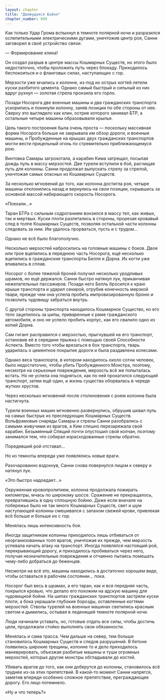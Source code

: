 ```yaml
---
layout: chapter
title: "Движущаяся Бойня"
chapter_number: 949
---
```


Как только Удар Грома вспыхнул в темноте полярной ночи и разразился ослепительными электрическими дугами, уничтожив центр роя, Санни заговорил в своё устройство связи:

— Формирование клина!

Он создал разрыв в центре массы Кошмарных Существ, но этого было недостаточно, чтобы проложить путь через блокаду. Приходилось беспокоиться и о фланговых силах, наступающих с гор.

Мерзости уже мчались к колонне, из-под их острых когтей летели куски разбитого цемента. Однако самый быстрый и сильный из них вдруг рухнул — золотая стрела пронзила его горло.

Позади Носорога две военные машины и два гражданских транспорта ускорились и покинули колонну, заняв позиции по обе стороны от нее. Сверху это выглядело как клин, острие которого занимал БТР, а остальные четыре машины образовывали крылья.

Цель такого построения была очень проста — поскольку массивная форма Носорога больше не закрывала им обзор дороги, и военные машины, и Пробужденные на крышах двух гражданских транспортов могли вести прицельный огонь по стремительно приближающемуся рою.

Винтовка Самары загрохотала, а карабин Кима затрещал, посылая дождь пуль в массу мерзостей. Две турели вступили в бой, расчищая путь для колонны. Санни продолжал выпускать стрелу за стрелой, уничтожая самых опасных из Кошмарных Существ.

За несколько мгновений до того, как колонна достигла роя, четыре машины отклонились назад и вернулись на свои позиции, скрывшись за основной массой набирающего скорость Носорога.

«Поехали...»

Таран БТРа с сильным содроганием вонзился в массу тел, как живых, так и мертвых. Куски плоти разлетались в стороны, прорезая кровавый след в толпе Кошмарных Существ, позволяя остальной части колонны следовать за ним. Им удалось прорваться, пусть и с трудом...

Однако не всё было благополучно.

Несколько мерзостей набросились на головные машины с боков. Двое или трое вцепились в переднюю часть Носорога, ещё несколько вцепились в гражданские транспорты Белля и Дорна. Их когти уже впивались в сплав.

Носорог с более тяжелой броней получил несколько уродливых шрамов, но ещё держался. Санни быстро натянул лук, приканчивая нежелательных пассажиров. Позади него Белль бросился к краю крыши транспорта и ударил секирой, отрубив конечность мерзкой твари, прежде чем она успела пробить импровизированную броню и позволить чудовищу забраться внутрь.

С другой стороны транспорта находилось Кошмарное Существо, но его тело зацепилось за шипы, приваренные к раме гражданского автомобиля, и оно не успело пробить корпус, как его свалило одно из копий Дорна.

Сам гигант расправился с мерзостью, прыгнувшей на его транспорт, остановив её в середине прыжка с помощью своей Способности Аспекта. Вместо того чтобы врезаться в бок транспорта, тварь ударилась о цементное покрытие дороги и была раздавлена колесами.

Однако веса транспорта, в котором находилось около сотни человек, было недостаточно, чтобы убить Пробужденного Монстра, поэтому, несмотря на серьезные повреждения, мерзость всё же попыталась встать. Но не успела она подняться, как по ней прокатился следующий транспорт, затем ещё один, и жизнь существа оборвалась в череде жутких хрустов.

Через несколько мгновений после столкновения с роем колонна была настигнута.

Турели военных машин мгновенно развернулись, обрушив шквал пуль на самых быстрых из преследующих Кошмарных Существ. Вольфрамовые снаряды Самары и стрелы Санни разобрались с самыми живучими из врагов, а Ким спешно перезаряжала свой карабин. Безымянный Спящий почти опустошил свой колчан, поэтому занимался тем, что собирал израсходованные стрелы обратно.

Поредевший рой отставал...

Но из темноты впереди уже появлялись новые враги.

Разочарованно вздохнув, Санни снова повернулся лицом к северу и натянул лук.

«Это быстро надоедает...»

Окруженная кровопролитием, колонна продолжала пожирать километры, мчась по широкому шоссе. Сражение не прекращалось, превратившись в одну сплошную бойню. Даже если вначале на побережье было не так много Кошмарных Существ, свет и шум наступающей колонны смешивался с запахом свежей крови, привлекая всё больше и больше их с гор.

Менялась лишь интенсивность боя.

Иногда защитникам колонны приходилось лишь отбиваться от неорганизованных толп врагов, уничтожая их прежде, чем мерзость успевала начать атаку на транспорт. Иногда появлялся настоящий рой, перекрывающий дорогу, и приходилось пробиваться через него, получая незначительные повреждения и отчаянно пытаясь помешать чему-либо добраться до беженцев.

Несмотря на всё это, машины находились в достаточно хорошем виде, чтобы оставаться в рабочем состоянии... пока.

Носорог был весь в шрамах, а его таран, как и вся передняя часть, покрылся кровью, что делало его похожим на адскую машину для чудовищной бойни. На шипах гражданских транспортов застряли куски плоти, а бока украшали глубокие борозды, оставленные когтями мерзостей. Стволы турелей на военных машинах светились красным светом и дымились, остывая в леденящей темноте полярной ночи.

Люди начинали уставать, но, готовые отдать все силы, чтобы достичь цели, продолжали стойко выполнять свои обязанности.

Менялась и сама трасса. Чем дальше на север, тем больше становилось Кошмарных Существ и следов разрушений. В бетоне появились широкие трещины, колонне то и дело приходилось маневрировать, объезжая разбитые машины и туши огромных мерзостей, которых другие монстры обгладывали до костей.

Убивать врагов до того, как они доберутся до колонны, становилось всё труднее из-за этих препятствий. В какой-то момент Санни напрягся, заметив впереди особенно сложное препятствие, преграждающее дорогу. Его лицо потемнело.

«Ну и что теперь?»